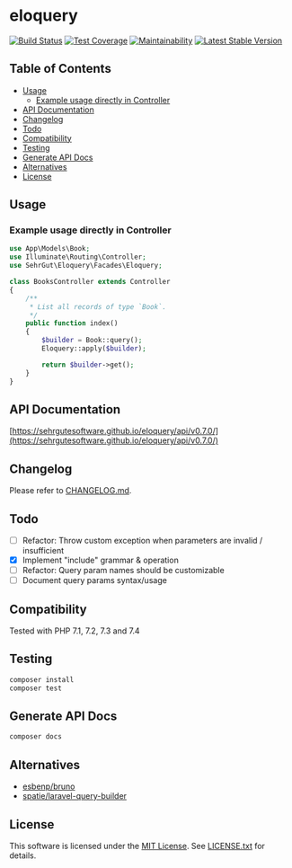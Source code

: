 # eloquery

[![Build Status](https://travis-ci.org/sehrgutesoftware/eloquery.svg?branch=master)](https://travis-ci.org/sehrgutesoftware/eloquery)
[![Test Coverage](https://api.codeclimate.com/v1/badges/2a41564ac07501a7bd66/test_coverage)](https://codeclimate.com/github/sehrgutesoftware/eloquery/test_coverage)
[![Maintainability](https://api.codeclimate.com/v1/badges/2a41564ac07501a7bd66/maintainability)](https://codeclimate.com/github/sehrgutesoftware/eloquery/maintainability)
[![Latest Stable Version](https://poser.pugx.org/sehrgut/eloquery/v/stable)](https://packagist.org/packages/sehrgut/eloquery)

## Table of Contents
- [Usage](#usage)
    - [Example usage directly in Controller](#example-usage-directly-in-controller)
- [API Documentation](#api-documentation)
- [Changelog](#changelog)
- [Todo](#todo)
- [Compatibility](#compatibility)
- [Testing](#testing)
- [Generate API Docs](#generate-api-docs)
- [Alternatives](#alternatives)
- [License](#license)

## Usage
### Example usage directly in Controller
```php
use App\Models\Book;
use Illuminate\Routing\Controller;
use SehrGut\Eloquery\Facades\Eloquery;

class BooksController extends Controller
{
    /**
     * List all records of type `Book`.
     */
    public function index()
    {
        $builder = Book::query();
        Eloquery::apply($builder);

        return $builder->get();
    }
}
```

## API Documentation
[https://sehrgutesoftware.github.io/eloquery/api/v0.7.0/](https://sehrgutesoftware.github.io/eloquery/api/v0.7.0/)

## Changelog
Please refer to [CHANGELOG.md](CHANGELOG.md).

## Todo
- [ ] Refactor: Throw custom exception when parameters are invalid / insufficient
- [x] Implement "include" grammar & operation
- [ ] Refactor: Query param names should be customizable
- [ ] Document query params syntax/usage

## Compatibility
Tested with PHP 7.1, 7.2, 7.3 and 7.4

## Testing
```bash
composer install
composer test
```

## Generate API Docs
```bash
composer docs
```

## Alternatives
- [esbenp/bruno](https://github.com/esbenp/bruno)
- [spatie/laravel-query-builder](https://github.com/spatie/laravel-query-builder)

## License
This software is licensed under the [MIT License](https://opensource.org/licenses/MIT). See [LICENSE.txt](LICENSE.txt) for details.

